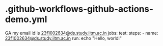 # .github-workflows-github-actions-demo.yml
GA
my email id is 23f1002634@ds.study.iitm.ac.in
jobs:
  test:
    steps:
      - name: 23f1002634@ds.study.iitm.ac.in
        run: echo "Hello, world!"
    
